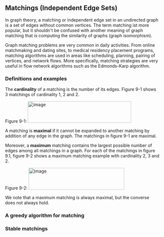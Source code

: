 ## Matchings (Independent Edge Sets)
In graph theory, a matching or independent edge set in an undirected graph is a set of edges without common vertices. 
The term matching ist more popular, but it shouldn't be confused with another meaning of graph matching that is computing the similarity of graphs (graph isomorphism).

Graph matching problems are very common in daily activities.
From online matchmaking and dating sites, to medical residency placement programs, matching algorithms are used in areas like scheduling, planning, pairing of vertices, and network flows. 
More specifically, matching strategies are very useful in flow network algorithms such as the Edmonds-Karp algorithm.

### Definitions and examples
The **cardinality** of a matching is the number of its edges. Figure 9-1 shows 3 matchings of cardinality 1, 2 and 2.

Figure 9-1: <img width="338" height="70" alt="image" src="https://github.com/user-attachments/assets/b7e53772-9506-4116-832d-7c0607fff34b" />

A matching is **maximal** if it cannot be expanded to another matching by addition of any edge in the graph.
The matchings in figure 9-1 are maximal.

Moreover, a **maximum** matching contains the largest possible number of edges among all matchings in a graph.
For each of the matchings in figure 9.1, figure 9-2 shows a maximum matching example with cardinality 2, 3 and 2.

Figure 9-2: <img width="312" height="71" alt="image" src="https://github.com/user-attachments/assets/53485f3d-28e5-4f17-b072-790cbaba5552" />

We note that a maximum matching is always maximal, but the converse does not always hold.

### A greedy algorithm for matching

### Stable matchings
